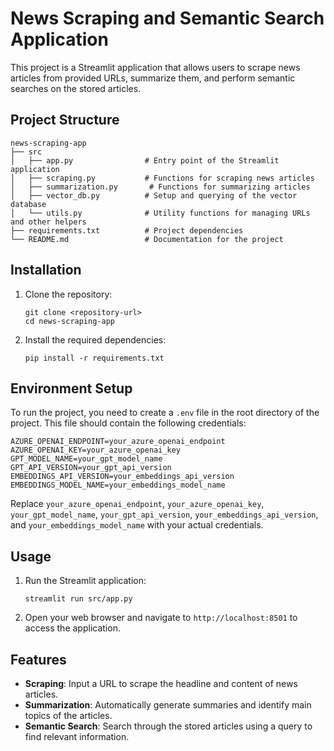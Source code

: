 # News Scraping and Semantic Search Application

This project is a Streamlit application that allows users to scrape news articles from provided URLs, summarize them, and perform semantic searches on the stored articles. 

## Project Structure

```
news-scraping-app
├── src
│   ├── app.py                # Entry point of the Streamlit application
│   ├── scraping.py           # Functions for scraping news articles
│   ├── summarization.py       # Functions for summarizing articles
│   ├── vector_db.py          # Setup and querying of the vector database
│   └── utils.py              # Utility functions for managing URLs and other helpers
├── requirements.txt          # Project dependencies
└── README.md                 # Documentation for the project
```

## Installation

1. Clone the repository:
   ```
   git clone <repository-url>
   cd news-scraping-app
   ```

2. Install the required dependencies:
   ```
   pip install -r requirements.txt
   ```

## Environment Setup

To run the project, you need to create a `.env` file in the root directory of the project. This file should contain the following credentials:

```
AZURE_OPENAI_ENDPOINT=your_azure_openai_endpoint
AZURE_OPENAI_KEY=your_azure_openai_key
GPT_MODEL_NAME=your_gpt_model_name
GPT_API_VERSION=your_gpt_api_version
EMBEDDINGS_API_VERSION=your_embeddings_api_version
EMBEDDINGS_MODEL_NAME=your_embeddings_model_name
```

Replace `your_azure_openai_endpoint`, `your_azure_openai_key`, `your_gpt_model_name`, `your_gpt_api_version`, `your_embeddings_api_version`, and `your_embeddings_model_name` with your actual credentials.

## Usage

1. Run the Streamlit application:
   ```
   streamlit run src/app.py
   ```

2. Open your web browser and navigate to `http://localhost:8501` to access the application.

## Features

- **Scraping**: Input a URL to scrape the headline and content of news articles.
- **Summarization**: Automatically generate summaries and identify main topics of the articles.
- **Semantic Search**: Search through the stored articles using a query to find relevant information.
